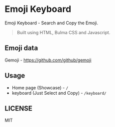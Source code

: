 # Emoji Keyboard

Emoji Keyboard - Search and Copy the Emoji.

> Built using HTML, Bulma CSS and Javascript.

## Emoji data

Gemoji - <https://github.com/github/gemoji>

## Usage

- Home page (Showcase) - `/`
- keyboard (Just Select and Copy) - `/keyboard/`

## LICENSE

MIT
